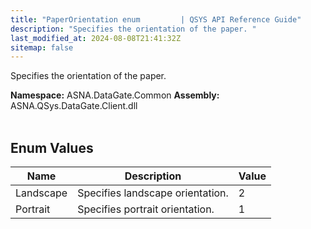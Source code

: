 ```yaml
---
title: "PaperOrientation enum         | QSYS API Reference Guide"
description: "Specifies the orientation of the paper. "
last_modified_at: 2024-08-08T21:41:32Z
sitemap: false
---
```


Specifies the orientation of the paper.

**Namespace:** ASNA.DataGate.Common
**Assembly:** ASNA.QSys.DataGate.Client.dll
<br>
<br>

## Enum Values

| Name | Description | Value
| --- | --- | --- 
| Landscape | Specifies landscape orientation. | 2 |
| Portrait | Specifies portrait orientation. | 1 |
